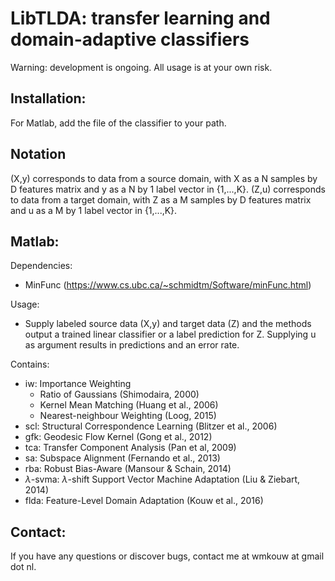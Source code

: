 # LibTLDA: transfer learning and domain-adaptive classifiers
Warning: development is ongoing. All usage is at your own risk.

## Installation:
For Matlab, add the file of the classifier to your path.

## Notation
(X,y) corresponds to data from a source domain, with X as a N samples by D features matrix and y as a N by 1 label vector in {1,...,K}.
(Z,u) corresponds to data from a target domain, with Z as a M samples by D features matrix and u as a M by 1 label vector in {1,...,K}.

## Matlab:
Dependencies: <br>
- MinFunc (https://www.cs.ubc.ca/~schmidtm/Software/minFunc.html)

Usage: <br>
- Supply labeled source data (X,y) and target data (Z) and the methods output a trained linear classifier or a label prediction for Z. Supplying u as argument results in predictions and an error rate.<br>

Contains:<br>
- iw: Importance Weighting <br>
	- Ratio of Gaussians (Shimodaira, 2000) <br>
	- Kernel Mean Matching (Huang et al., 2006) <br>
	- Nearest-neighbour Weighting (Loog, 2015) <br>
- scl: Structural Correspondence Learning (Blitzer et al., 2006) <br>
- gfk: Geodesic Flow Kernel (Gong et al., 2012) <br>
- tca: Transfer Component Analysis (Pan et al, 2009) <br>
- sa: Subspace Alignment (Fernando et al., 2013) <br>
- rba: Robust Bias-Aware (Mansour & Schain, 2014) <br>
- $\lambda$-svma: $\lambda$-shift Support Vector Machine Adaptation (Liu & Ziebart, 2014) <br>
- flda: Feature-Level Domain Adaptation (Kouw et al., 2016) <br>

## Contact:
If you have any questions or discover bugs, contact me at wmkouw at gmail dot nl.
